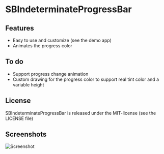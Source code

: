 # SBIndeterminateProgressBar

## Features
* Easy to use and customize (see the demo app)
* Animates the progress color

## To do
* Support progress change animation
* Custom drawing for the progress color to support real tint color and a variable height

## License
SBIndeterminateProgressBar is released under the MIT-license (see the LICENSE file)

## Screenshots
![Screenshot](https://github.com/simonb/SBIndeterminateProgressBar/raw/master/SBIndeterminateProgressBarDemo/Screenshots/Bars.png "Bars")
